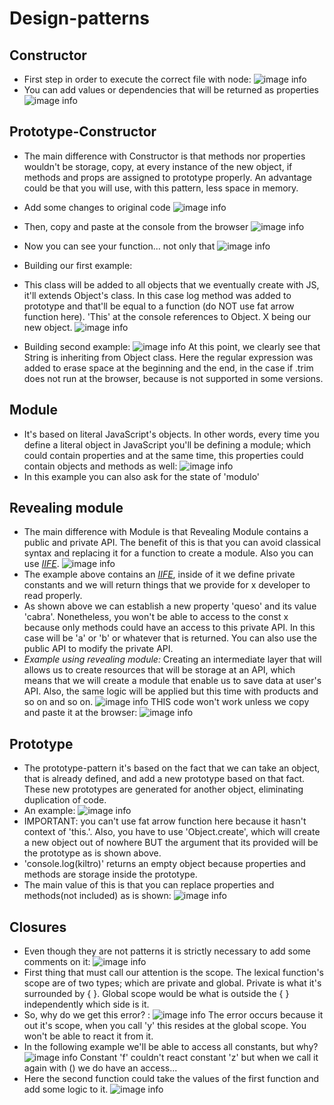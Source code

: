# Design-patterns


## Constructor
+ First step in order to execute the correct file with node: 
![image info](./assets/constructor-instructions.png)
+ You can add values or dependencies that will be returned as properties
![image info](./assets/newArgsConstructor.png)

## Prototype-Constructor
+ The main difference with Constructor is that methods nor properties wouldn't be storage, copy, at every instance of the new object, if methods and props are assigned to prototype properly. An advantage could be that you will use, with this pattern, less space in memory.

+ Add some changes to original code
![image info](./assets/proto-c1.png)
+ Then, copy and paste at the console from the browser
![image info](./assets/proto-c2.png)
+ Now you can see your function... not only that
![image info](./assets/proto-c3.png)

+ Building our first example: 
+ This class will be added to all objects that we eventually create with JS, it'll extends Object's class. In this case log method was added to prototype and that'll be equal to a function (do NOT use fat arrow function here). 'This' at the console references to Object. X being our new object.
![image info](./assets/first-example-proto-constructor.png)

+ Building second example:
![image info](./assets/second-example-proto-constructor.png)
At this point, we clearly see that String is inheriting from Object class. Here the regular expression was added to erase space at the beginning and the end, in the case if .trim does not run at the browser, because is not supported in some versions.

## Module
+ It's based on literal JavaScript's objects. In other words, every time you define a literal object in JavaScript you'll be defining a module; which could contain properties and at the same time, this properties could contain objects and methods as well:
![image info](./assets/module.png)
+ In this example you can also ask for the state of 'modulo'

## Revealing module
+ The main difference with Module is that Revealing Module contains a public and private API. The benefit of this is that you can avoid classical syntax and replacing it for a function to create a module. Also you can use *[IIFE](https://developer.mozilla.org/en-US/docs/Glossary/IIFE "IIFE (Immediately Invoked Function Expression)")*.
![image info](./assets/revealing-module.png)
+ The example above contains an *[IIFE](https://developer.mozilla.org/en-US/docs/Glossary/IIFE "IIFE (Immediately Invoked Function Expression)")*, inside of it we define private constants and we will return things that we provide for x developer to read properly. 
+ As shown above we can establish a new property 'queso' and its value 'cabra'. Nonetheless, you won't be able to access to the const x because only methods could have an access to this private API. In this case will be 'a' or 'b' or whatever that is returned. You can also use the public API to modify the private API.
+ *Example using revealing module:* Creating an intermediate layer that will allows us to create resources that will be storage at an API, which means that we will create a module that enable us to save data at user's API. Also, the same logic will be applied but this time with products and so on and so on.
![image info](./assets/ex-rev-mod.png)
THIS code won't work unless we copy and paste it at the browser:
![image info](./assets/rev-mod-ex-final.png)

## Prototype

+ The prototype-pattern it's based on the fact that we can take an object, that is already defined, and add a new prototype based on that fact. These new prototypes are generated for another object, eliminating duplication of code.
+ An example:
![image info](./assets/proto-console.png)
+ IMPORTANT: you can't use fat arrow function here because it hasn't context of 'this.'. Also, you have to use 'Object.create', which will create a new object out of nowhere BUT the argument that its provided will be the prototype as is shown above.
+ 'console.log(kiltro)' returns an empty object because properties and methods are storage inside the prototype.
+ The main value of this is that you can replace properties and methods(not included) as is shown:
![image info](./assets/proto-props.png)

## Closures
+ Even though they are not patterns it is strictly necessary to add some comments on it:
![image info](./assets/closure-one.png)
+ First thing that must call our attention is the scope. The lexical function's scope are of two types; which are private and global. Private is what it's surrounded by { }. Global scope would be what is outside the { } independently which side is it.  
+ So, why do we get this error? :
![image info](./assets/closure-one-failed.png)
The error occurs because it out it's scope, when you call 'y' this resides at the global scope. You won't be able to react it from it.
+ In the following example we'll be able to access all constants, but why?
![image info](./assets/closure-one-success.png)
Constant 'f' couldn't react constant 'z' but when we call it again with () we do have an access...
+ Here the second function could take the values of the first function and add some logic to it.
![image info](./assets/closure-two-1.png)